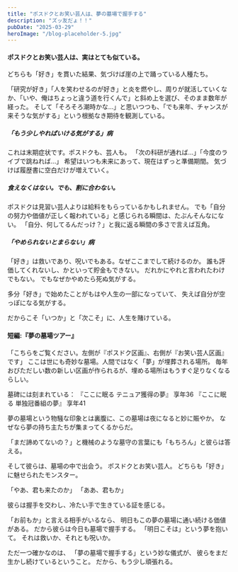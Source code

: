 ```yaml
---
title: "ポスドクとお笑い芸人は、夢の墓場で握手する"
description: "ズッ友だょ！！"
pubDate: "2025-03-29"
heroImage: "/blog-placeholder-5.jpg"
---
```


#### ポスドクとお笑い芸人は、実はとても似ている。

どちらも「好き」を貫いた結果、気づけば崖の上で踊っている人種たち。

「研究が好き」「人を笑わせるのが好き」と炎を燃やし、周りが就活していくなか、「いや、俺はちょっと違う道を行くんで」と斜め上を選び、そのまま数年が経った。
そして「そろそろ潮時かな…」と思いつつも、「でも来年、チャンスが来そうな気がする」という根拠なき期待を観測している。

##### 「もう少しやればいける気がする」病

これは末期症状です。ポスドクも、芸人も。
「次の科研が通れば…」「今度のライブで跳ねれば…」
希望はいつも未来にあって、現在はずっと準備期間。
気づけば履歴書に空白だけが増えていく。

##### 食えなくはない。でも、割に合わない。

ポスドクは見習い芸人よりは給料をもらっているかもしれません。
でも「自分の努力や価値が正しく報われている」と感じられる瞬間は、たぶんそんなにない。
「自分、何してるんだっけ？」と我に返る瞬間の多さで言えば互角。

##### 「やめられないとまらない」病

「好き」は救いであり、呪いでもある。なぜここまでして続けるのか。
誰も評価してくれないし、かといって貯金もできない。
だれかにやれと言われたわけでもない。
でもなぜかやめたら死ぬ気がする。

多分「好き」で始めたことがもはや人生の一部になっていて、
失えば自分が空っぽになる気がする。

だからこそ「いつか」と「次こそ」に、人生を賭けている。

#### 短編:『夢の墓場ツアー』

「こちらをご覧ください。左側が『ポスドク区画』、右側が『お笑い芸人区画』です」
ここは世にも奇妙な墓場。人間ではなく「夢」が埋葬される場所。
毎年おびただしい数の新しい区画が作られるが、埋める場所はもうすぐ足りなくなるらしい。

墓碑には刻まれている：
『ここに眠る テニュア獲得の夢』 享年36
『ここに眠る 単独冠番組の夢』 享年41

夢の墓場という物騒な印象とは裏腹に、この墓場は夜になると妙に賑やか。
なぜなら夢の持ち主たちが集まってくるからだ。

「まだ諦めてないの？」と機械のような墓守の言葉にも「もちろん」と彼らは答える。

そして彼らは、墓場の中で出会う。
ポスドクとお笑い芸人。
どちらも「好き」に魅せられたモンスター。

「やあ、君も来たのか」
「ああ、君もか」

彼らは握手を交わし、冷たい手で生きている証を感じる。

「お前もか」と言える相手がいるなら、
明日もこの夢の墓場に通い続ける価値がある。
だから彼らは今日も墓場で握手する。
「明日こそは」という夢を抱いて。
それは救いか、それとも呪いか。

ただ一つ確かなのは、
「夢の墓場で握手する」という妙な儀式が、
彼らをまだ生かし続けているということ。
だから、もう少し頑張れる。